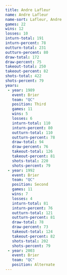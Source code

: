 ```yaml
---
title: Andre Lafleur
name: Andre Lafleur
name-sort: Lafleur, Andre
games: 22
wins: 12
losses: 10
inturn-total: 191
inturn-percent: 78
outturn-total: 231
outturn-percent: 80
draw-total: 172
draw-percent: 75
takeout-total: 250
takeout-percent: 82
shots-total: 422
shots-percent: 79
years:
 - year: 1989
   event: Brier
   team: "QC"
   position: Third
   games: 11
   wins: 5
   losses: 6
   inturn-total: 110
   inturn-percent: 80
   outturn-total: 110
   outturn-percent: 78
   draw-total: 94
   draw-percent: 76
   takeout-total: 126
   takeout-percent: 81
   shots-total: 220
   shots-percent: 79
 - year: 1992
   event: Brier
   team: "QC"
   position: Second
   games: 11
   wins: 7
   losses: 4
   inturn-total: 81
   inturn-percent: 76
   outturn-total: 121
   outturn-percent: 81
   draw-total: 78
   draw-percent: 73
   takeout-total: 124
   takeout-percent: 82
   shots-total: 202
   shots-percent: 79
 - year: 2003
   event: Brier
   team: "QC"
   position: Alternate
---
```

